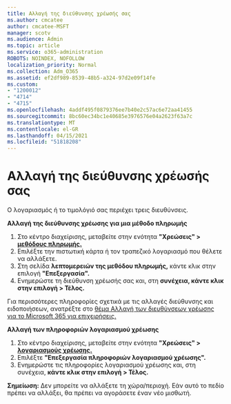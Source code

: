 ```yaml
---
title: Αλλαγή της διεύθυνσης χρέωσής σας
ms.author: cmcatee
author: cmcatee-MSFT
manager: scotv
ms.audience: Admin
ms.topic: article
ms.service: o365-administration
ROBOTS: NOINDEX, NOFOLLOW
localization_priority: Normal
ms.collection: Adm_O365
ms.assetid: ef2df989-8539-48b5-a324-97d2e09f14fe
ms.custom:
- "1200012"
- "4714"
- "4715"
ms.openlocfilehash: 4addf495f0879376ee7b40e2c57ac6e72aa41455
ms.sourcegitcommit: 8bc60ec34bc1e40685e3976576e04a2623f63a7c
ms.translationtype: MT
ms.contentlocale: el-GR
ms.lasthandoff: 04/15/2021
ms.locfileid: "51818208"
---
```

# <a name="change-your-billing-address"></a>Αλλαγή της διεύθυνσης χρέωσής σας

Ο λογαριασμός ή το τιμολόγιό σας περιέχει τρεις διευθύνσεις.

**Αλλαγή της διεύθυνσης χρέωσης για μια μέθοδο πληρωμής**

1. Στο κέντρο διαχείρισης, μεταβείτε στην ενότητα **"Χρεώσεις" > [μεθόδους πληρωμής.](https://go.microsoft.com/fwlink/p/?linkid=2018806)**
2. Επιλέξτε την πιστωτική κάρτα ή τον τραπεζικό λογαριασμό που θέλετε να αλλάξετε.
3. Στη σελίδα **λεπτομερειών της μεθόδου πληρωμής,** κάντε κλικ στην επιλογή **"Επεξεργασία".**
4. Ενημερώστε τη διεύθυνση χρέωσής σας και, στη **συνέχεια, κάντε κλικ στην επιλογή > Τέλος.**

Για περισσότερες πληροφορίες σχετικά με τις αλλαγές διεύθυνσης και ειδοποιήσεων, ανατρέξτε στο [θέμα Αλλαγή των διευθύνσεων χρέωσης για το Microsoft 365 για επιχειρήσεις.](https://docs.microsoft.com/microsoft-365/commerce/billing-and-payments/change-your-billing-addresses?view=o365-worldwide)

**Αλλαγή των πληροφοριών λογαριασμού χρέωσης**

1. Στο κέντρο διαχείρισης, μεταβείτε στην ενότητα **"Χρεώσεις" > [λογαριασμούς χρέωσης.](https://admin.microsoft.com/Adminportal/Home?source=applauncher#/BillingAccounts/billing-accounts)**
2. Επιλέξτε **"Επεξεργασία πληροφοριών λογαριασμού χρέωσης".**
3. Ενημερώστε τις πληροφορίες λογαριασμού χρέωσης και, στη συνέχεια, **κάντε κλικ στην επιλογή > Τέλος.**

**Σημείωση:** Δεν μπορείτε να αλλάξετε τη χώρα/περιοχή. Εάν αυτό το πεδίο πρέπει να αλλάξει, θα πρέπει να αγοράσετε έναν νέο μισθωτή.
